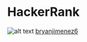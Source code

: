 # HackerRank
![alt text](https://d3keuzeb2crhkn.cloudfront.net/hackerrank/assets/brand/h_mark_sm-54e04e2dc05825511221137eb36e2c31.png "HackerRank")
[bryanjimenez6](https://www.hackerrank.com/bryanjimenez6)
